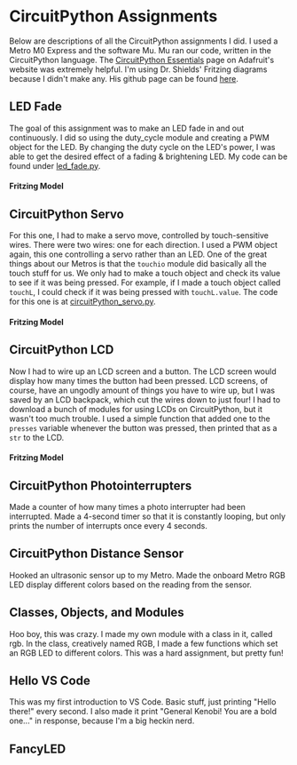 # CircuitPython Assignments

Below are descriptions of all the CircuitPython assignments I did. I used a Metro M0 Express and the software Mu. Mu ran our code, written in the CircuitPython language. The [CircuitPython Essentials](https://learn.adafruit.com/circuitpython-essentials) page on Adafruit's website was extremely helpful. I'm using Dr. Shields' Fritzing diagrams because I didn't make any. His github page can be found [here](https://github.com/DoctorShields).

## LED Fade
The goal of this assignment was to make an LED fade in and out continuously. I did so using the duty_cycle module and creating a PWM object for the LED. By changing the duty cycle on the LED's power, I was able to get the desired effect of a fading & brightening LED. My code can be found under [led_fade.py](https://github.com/rmiller85/CircuitPython/blob/master/led_fade.py).
#### Fritzing Model

## CircuitPython Servo
For this one, I had to make a servo move, controlled by touch-sensitive wires. There were two wires: one for each direction. I used a PWM object again, this one controlling a servo rather than an LED. One of the great things about our Metros is that the `touchio` module did basically all the touch stuff for us. We only had to make a touch object and check its value to see if it was being pressed. For example, if I made a touch object called `touchL`, I could check if it was being pressed with `touchL.value`. The code for this one is at [circuitPython_servo.py](https://github.com/rmiller85/CircuitPython/blob/master/circuitPython_servo.py).
#### Fritzing Model

## CircuitPython LCD
Now I had to wire up an LCD screen and a button. The LCD screen would display how many times the button had been pressed. LCD screens, of course, have an ungodly amount of things you have to wire up, but I was saved by an LCD backpack, which cut the wires down to just four! I had to download a bunch of modules for using LCDs on CircuitPython, but it wasn't too much trouble. I used a simple function that added one to the `presses` variable whenever the button was pressed, then printed that as a `str` to the LCD.
#### Fritzing Model

## CircuitPython Photointerrupters
Made a counter of how many times a photo interrupter had been interrupted. Made a 4-second timer so that it is constantly looping, but only prints the number of interrupts once every 4 seconds.

## CircuitPython Distance Sensor
Hooked an ultrasonic sensor up to my Metro. Made the onboard 
Metro RGB LED display different colors based on the reading from the sensor.

## Classes, Objects, and Modules
Hoo boy, this was crazy. I made my own module with a class in it, called rgb. In the class, creatively named RGB, I made a few functions which set an RGB LED to different colors. This was a hard assignment, but pretty fun!

## Hello VS Code
This was my first introduction to VS Code. Basic stuff, just printing "Hello there!" every second. I also made it print "General Kenobi! You are a bold one..." in response, because I'm a big heckin nerd.

## FancyLED

